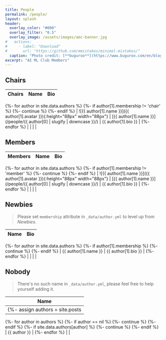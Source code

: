 ```yaml
---
title: People
permalink: /people/
layout: splash
header:
  overlay_color: "#000"
  overlay_filter: "0.5"
  overlay_image: /assets/images/amc-banner.jpg
#   actions:
#     - label: "Download"
#       url: "https://github.com/mmistakes/minimal-mistakes/"
  caption: "Photo credit: [**buguroo**](https://www.buguroo.com/en/blog/topic/ai)"
excerpt: "AI ML Club Members"
---
```


## Chairs

| Chairs | Name | Bio |
| ------ | ---- | --- |
{%- for author in site.data.authors %}
  {%- if author[1].membership != 'chair' %}
    {%- continue %}
  {%- endif %}
| ![{{ author[1].name }}]({{ author[1].avatar }}){:height="88px" width="88px"} | [{{ author[1].name }}](/people/{{ author[0] | slugify | downcase }}/) | {{ author[1].bio }} |
{%- endfor %}
|        |      |     |

## Members

| Members | Name | Bio |
| ------- | ---- | --- |
{%- for author in site.data.authors %}
  {%- if author[1].membership != 'member' %}
    {%- continue %}
  {%- endif %}
| ![{{ author[1].name }}]({{ author[1].avatar }}){:height="88px" width="88px"} | [{{ author[1].name }}](/people/{{ author[0] | slugify | downcase }}/) | {{ author[1].bio }} |
{%- endfor %}
|        |      |     |

## Newbies

> Please set `membership` attribute in `_data/author.yml` to level up from _Newbies_.

| Name | Bio |
| ---- | --- |
{%- for author in site.data.authors %}
  {%- if author[1].membership %}
    {%- continue %}
  {%- endif %}
| {{ author[1].name }} | {{ author[1].bio }} |
{%- endfor %}
|        |      |     |

## Nobody

> There's no such name in `_data/author.yml`, please feel free to help yourself adding it.

| Name |
| ---- |
{%- assign authors = site.posts | map: 'author' | uniq %}
{%- for author in authors %}
  {%- if author == nil %}
    {%- continue %}
  {%- endif %}
  {%- if site.data.authors[author] %}
    {%- continue %}
  {%- endif %}
| {{ author }} |
{%- endfor %}
| |
